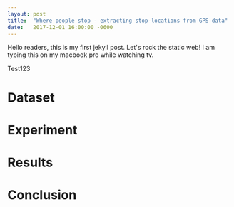 ```yaml
---
layout: post
title:  "Where people stop - extracting stop-locations from GPS data"
date:   2017-12-01 16:00:00 -0600
---
```

Hello readers, this is my first jekyll post. Let's rock the static web! I am typing this on my macbook pro while watching tv.

Test123

# Dataset

# Experiment

# Results

# Conclusion
